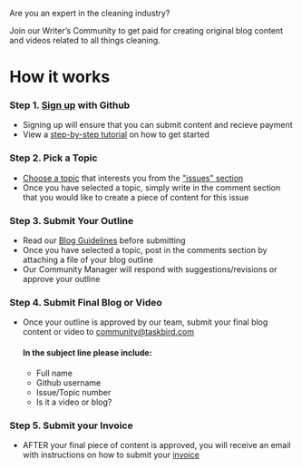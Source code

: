Are you an expert in the cleaning industry? 

Join our Writer’s Community to get paid for creating original blog content and videos related to all things cleaning.

# How it works 

### **Step 1**. [Sign up](https://github.com/signup?ref_cta=Sign+up&ref_loc=header+logged+out&ref_page=%2F&source=header-home) with Github
- Signing up will ensure that you can submit content and recieve payment 
- View a [step-by-step tutorial](https://www.youtube.com/watch?v=u_hG11mk21c) on how to get started
 
### **Step 2**. Pick a Topic
- [Choose a topic](https://www.youtube.com/watch?v=fhNrAnxripw) that interests you from the ["issues" section](https://github.com/Taskbird/community-content/issues)
- Once you have selected a topic, simply write in the comment section that you would like to create a piece of content for this issue 


### **Step 3**. Submit Your Outline

- Read our [Blog Guidelines](https://github.com/Taskbird/community-content/blob/main/Blog%20Guidlines.pdf) before submitting
- Once you have selected a topic, post in the comments section by attaching a file of your blog outline 
- Our Community Manager will respond with suggestions/revisions or approve your outline


### **Step 4**. Submit Final Blog or Video

- Once your outline is approved by our team, submit your final blog content or video to community@taskbird.com

   #### In the subject line please include:
   - Full name
   - Github username   
   - Issue/Topic number 
   - Is it a video or blog?


### **Step 5**. Submit your Invoice

- AFTER your final piece of content is approved, you will receive an email with instructions on how to submit your [invoice](https://github.com/Taskbird/community-content/blob/main/INVOICE%20TEMPLATE.pdf) 





